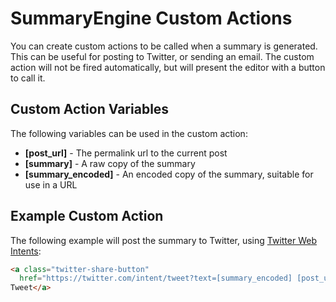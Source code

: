# SummaryEngine Custom Actions

You can create custom actions to be called when a summary is generated. This can be useful for posting to Twitter, or sending an email. The custom action will not be fired automatically, but will present the editor with a button to call it.

## Custom Action Variables

The following variables can be used in the custom action:
- **[post_url]** - The permalink url to the current post
- **[summary]** - A raw copy of the summary
- **[summary_encoded]** - An encoded copy of the summary, suitable for use in a URL

## Example Custom Action

The following example will post the summary to Twitter, using [Twitter Web Intents](https://developer.twitter.com/en/docs/twitter-for-websites/web-intents/overview):

```html
<a class="twitter-share-button"
  href="https://twitter.com/intent/tweet?text=[summary_encoded] [post_url]" target="_blank">
Tweet</a>
```